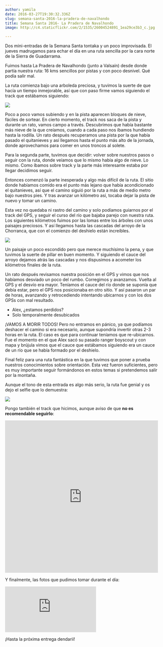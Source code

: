 ```yaml
---
author: yamila
date: 2016-03-27T19:30:32.336Z
slug: semana-santa-2016-la-pradera-de-navalhondo
title: Semana Santa 2016- La Pradera de Navalhondo
image: http://c4.staticflickr.com/2/1535/26004524891_1ea29ce3b3_c.jpg

---
```


Dos mini-entradas de la Semana Santa tontaka y un poco improvisada. El jueves madrugamos para echar el día en una ruta sencilla por la cara norte de la Sierra de Guadarrama.

Fuimos hasta La Pradera de Navalhondo (junto a Valsaín) desde donde partía nuestra ruta: 16 kms sencillos por pistas y con poco desnivel. Qué podía salir mal.

La ruta comienza bajo una arboleda preciosa, y tuvimos la suerte de que hacía un tiempo inmejorable, así que con paso firme vamos siguiendo el track que estábamos siguiendo:

<img src="http://c2.staticflickr.com/2/1682/26004525521_4b2cbcf80c_c.jpg"/>

Poco a poco vamos subiendo y en la pista aparecen bloques de nieve, fáciles de sortear. En cierto momento, el track nos saca de la pista y durante un rato, vamos campo a través. Descubrimos que había bastante más nieve de la que creíamos, cuando a cada paso nos íbamos hundiendo hasta la rodilla. Un rato después recuperamos una pista por la que había pasado el quitanieves y así llegamos hasta el punto más alto de la jornada, donde aprovechamos para comer en unos troncos al solete.

Para la segunda parte, tuvimos que decidir: volver sobre nuestros pasos o seguir con la ruta, donde veíamos que lo mismo había algo de nieve. Lo mismo. Como íbamos sobre track y la parte más interesante estaba por llegar decidimos seguir.

Entonces comenzó la parte inesperada y algo más difícil de la ruta. El sitio donde habíamos comido era el punto más lejano que había acondicionado el quitanieves, así que el camino siguió por la ruta a más de medio metro bajo nuestros pies. Y tras avanzar un kilómetro así, tocaba dejar la pista de nuevo y tomar un camino.

Esta vez no quedaba ni rastro del camino y solo podíamos guiarnos por el track del GPS, y seguir el curso del río que bajaba parejo con nuestra ruta. Los siguientes kilómetros fuimos por las lomas entre los árboles con unos paisajes preciosos. Y así llegamos hasta las cascadas del arroyo de la Chorranca, que con el comienzo del deshielo están increíbles.

<img src="http://c4.staticflickr.com/2/1535/26004524891_1ea29ce3b3_c.jpg"/>

Un paisaje un poco escondido pero que merece muchísimo la pena, y que tuvimos la suerte de pillar en buen momento. Y siguiendo el cauce del arroyo dejamos atrás las cascadas y nos dispusimos a acometer los kilómetros finales de la ruta.

Un rato después revisamos nuestra posición en el GPS y vimos que nos habíamos desviado un poco del rumbo. Corregimos y avanzamos. Vuelta al GPS y el desvío era mayor. Teníamos el cauce del río donde se suponía que debía estar, pero el GPS nos posicionaba en otro sitio. Y así pasaron un par de horas, avanzando y retrocediendo intentando ubicarnos y con los dos GPSs con mal resultado. 

- Alex, ¿estamos perdidos?
- Solo temporalmente desubicados

¡VAMOS A MORIR TODOS! Pero no entramos en pánico, ya que podíamos deshacer el camino si era necesario, aunque supondría invertir otras 2-3 horas en la ruta. El caso es que para continuar teníamos que re-ubicarnos. Fue el momento en el que Alex sacó su pasado ranger boyscout y con mapa y brújula vimos que el cauce que estábamos siguiendo era un cauce de un río que se había formado por el deshielo.

Final feliz para una ruta fantástica en la que tuvimos que poner a prueba nuestros conocimientos sobre orientación. Esta vez fueron suficientes, pero es muy importante seguir formándonos en estos temas si pretendemos salir por la montaña.

Aunque el tono de esta entrada es algo más serio, la ruta fue genial y os dejo el selfie que lo demuestra:

<img src="http://c3.staticflickr.com/2/1627/26044931626_3176eba951_c.jpg"/>

Pongo también el track que hicimos, aunque aviso de que **no es recomendable seguirlo**:

<iframe width='100%' height='500px' frameBorder='0' src='https://a.tiles.mapbox.com/v4/yamila.nlplkcgn/attribution,zoompan,zoomwheel.html?access_token=pk.eyJ1IjoieWFtaWxhIiwiYSI6IjUzNDE5ZDRkZjBiZjBiZDY0YTBhZjBmNmUyZGYzYTZiIn0.okLJEzGsBQ6IOgn1mhToIQ#14/40.88/-3.988'></iframe>

Y finalmente, las fotos que pudimos tomar durante el día:

<div class='embed-container'><iframe src='https://www.flickr.com/photos/125687915@N08/albums/72157664157058323/player' frameborder='0' allowfullscreen webkitallowfullscreen mozallowfullscreen oallowfullscreen msallowfullscreen></iframe></div>

¡Hasta la próxima entrega dendarii!






